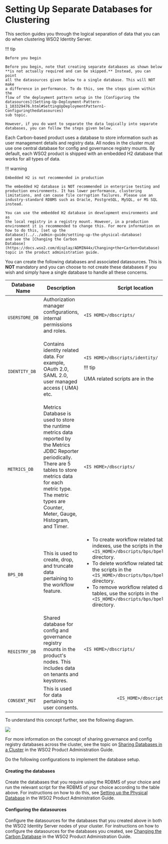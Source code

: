 # Setting Up Separate Databases for Clustering

This section guides you through the logical separation of data that you
can do when clustering WSO2 Identity Server.

!!! tip
    
    Before you begin
    
    Before you begin, note that creating separate databases as shown below
    **is not actually required and can be skipped.** Instead, you can point
    all the datasources given below to a single database. This will NOT make
    a difference in performance. To do this, see the steps given within the
    flow of the deployment pattern setup in the [Configuring the
    datasources](Setting-Up-Deployment-Pattern-1_103329476.html#SettingUpDeploymentPattern1-Configuringthedatasources)
    sub topic.
    
    However, if you do want to separate the data logically into separate
    databases, you can follow the steps given below.
    

Each Carbon-based product uses a database to store information such as
user management details and registry data. All nodes in the cluster must
use one central database for config and governance registry mounts. By
default, each WSO2 product is shipped with an embedded H2 database that
works for all types of data.

!!! warning
    
    Embedded H2 is not recommended in production
    
    The embedded H2 database is NOT recommended in enterprise testing and
    production environments. It has lower performance, clustering
    limitations, and can cause file corruption failures. Please use an
    industry-standard RDBMS such as Oracle, PostgreSQL, MySQL, or MS SQL
    instead.
    
    You can use the embedded H2 database in development environments and as
    the local registry in a registry mount. However, in a production
    environment it is recommended to change this. For more information on
    how to do this, [set up the
    database](../../admin-guide/setting-up-the-physical-database)
    and see the [Changing the Carbon
    Database](https://docs.wso2.com/display/ADMIN44x/Changing+the+Carbon+Database)
    topic in the product administration guide.
    

You can create the following databases and associated datasources. This
is **NOT** mandatory and you can choose to not create these databases if
you wish and simply have a single database to handle all these concerns.

<table>
<thead>
<tr class="header">
<th>Database Name</th>
<th>Description</th>
<th>Script location</th>
<th>Datasource file to be modified</th>
</tr>
</thead>
<tbody>
<tr class="odd">
<td><code>             USERSTORE_DB            </code></td>
<td>Authorization manager configurations, internal permissions and roles.</td>
<td><pre><code>&lt;IS_HOME&gt;/dbscripts/</code></pre></td>
<td><code>             &lt;IS_HOME&gt;/repository/conf/datasources/master-datasources.xml            </code></td>
</tr>
<tr class="even">
<td><code>             IDENTITY_DB            </code></td>
<td><p>Contains identity related data. For example, OAuth 2.0, SAML 2.0, user managed access ( UMA) etc.</p></td>
<td><div class="content-wrapper">
<pre><code>&lt;IS_HOME&gt;/dbscripts/identity/</code></pre>
!!! tip
    <p>UMA related scripts are in the</p>
</div></td>
<td><code>             &lt;IS_HOME&gt;/repository/conf/datasources/master-datasources.xml            </code></td>
</tr>
<tr class="odd">
<td><code>             METRICS_DB            </code></td>
<td>Metrics Database is used to store the runtime metrics data reported by the Metrics JDBC Reporter periodically. There are 5 tables to store metrics data for each metric type. The metric types are Counter, Meter, Gauge, Histogram, and Timer.</td>
<td><pre><code>&lt;IS_HOME&gt;/dbscripts/</code></pre></td>
<td><code>             &lt;IS_HOME&gt;/repository/conf/datasources/metrics-datasources.xml            </code></td>
</tr>
<tr class="even">
<td><code>             BPS_DB            </code></td>
<td>This is used to create, drop, and truncate data pertaining to the workflow feature.</td>
<td><ul>
<li>To create workflow related tables and indexes, use the scripts in the <code>               &lt;IS_HOME&gt;/dbscripts/bps/bpel/create              </code> directory.</li>
<li>To delete workflow related tables, use the scripts in the <code>               &lt;IS_HOME&gt;/dbscripts/bps/bpel/drop              </code> directory.</li>
<li>To remove workflow related data from tables, use the scripts in the <code>               &lt;IS_HOME&gt;/dbscripts/bps/bpel/truncate              </code> directory.</li>
</ul></td>
<td><code>             &lt;IS_HOME&gt;/repository/conf/datasources/bps-datasources.xml            </code></td>
</tr>
<tr class="odd">
<td><code>             REGISTRY_DB            </code></td>
<td>Shared database for config and governance registry mounts in the product's nodes. This includes data on tenants and keystores.</td>
<td><pre><code>&lt;IS_HOME&gt;/dbscripts/</code></pre></td>
<td><code>             &lt;IS_HOME&gt;/repository/conf/datasources/master-datasources.xml            </code></td>
</tr>
<tr class="even">
<td><code>             CONSENT_MGT            </code></td>
<td>This is used for data pertaining to user consents.</td>
<td><code>             &lt;IS_HOME&gt;/dbscripts/consent            </code></td>
<td><code>             &lt;IS_HOME&gt;/repository/conf/datasources/master-datasources.xml            </code></td>
</tr>
</tbody>
</table>

To understand this concept further, see the following diagram.

![](attachments/103329499/103329500.png)

For more information on the concept of sharing governance and config
registry databases across the cluster, see the topic on [Sharing
Databases in a
Cluster](https://docs.wso2.com/display/ADMIN44x/Sharing+Databases+in+a+Cluster)
in the WSO2 Product Administration Guide.

Do the following configurations to implement the database setup.

#### Creating the databases

Create the databases that you require using the RDBMS of your choice and
run the relevant script for the RDBMS of your choice according to the
table above. For instructions on how to do this, see [Setting up the
Physical
Database](../../admin-guide/setting-up-the-physical-database)
in the WSO2 Product Administration Guide.

#### Configuring the datasources

Configure the datasources for the databases that you created above in
both the WSO2 Identity Server nodes of your cluster. For instructions on
how to configure the datasources for the databases you created, see
[Changing the Carbon
Database](https://docs.wso2.com/display/ADMIN44x/Changing+the+Carbon+Database)
in the WSO2 Product Administration Guide.
